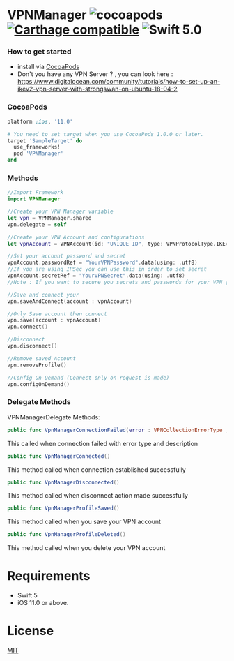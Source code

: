 VPNManager ![cocoapods](https://img.shields.io/cocoapods/v/VPNManager.svg)[![Carthage compatible](https://img.shields.io/badge/Carthage-compatible-4BC51D.svg?style=flat)](https://github.com/Carthage/Carthage) ![Swift 5.0](https://img.shields.io/badge/Swift-5.0-orange.svg)
===========

### How to get started
- install via [CocoaPods](http://cocoapods.org)
- Don't you have any VPN Server ? , you can look here : https://www.digitalocean.com/community/tutorials/how-to-set-up-an-ikev2-vpn-server-with-strongswan-on-ubuntu-18-04-2

### CocoaPods
```ruby
platform :ios, '11.0'

# You need to set target when you use CocoaPods 1.0.0 or later.
target 'SampleTarget' do
  use_frameworks!
  pod 'VPNManager'
end
```

### Methods

``` swift
//Import Framework
import VPNManager

//Create your VPN Manager variable
let vpn = VPNManager.shared
vpn.delegate = self 

//Create your VPN Account and configurations
let vpnAccount = VPNAccount(id: "UNIQUE ID", type: VPNProtocolType.IKEv2, title: "TITLE SEEN IN SETTINGS", server: "IP HERE", account: "bd2147240ab2471d", groupName: "Group Name Of Your VPN", remoteId: "Remote IP Address(Same most of the time)", alwaysOn: true)

//Set your account password and secret
vpnAccount.passwordRef = "YourVPNPassword".data(using: .utf8)
//If you are using IPSec you can use this in order to set secret
vpnAccount.secretRef = "YourVPNSecret".data(using: .utf8)
//Note : If you want to secure you secrets and passwords for your VPN you can use some Keychain wrapper 

//Save and connect your 
vpn.saveAndConnect(account : vpnAccount)

//Only Save account then connect
vpn.save(account : vpnAccount)
vpn.connect()

//Disconnect
vpn.disconnect()

//Remove saved Account
vpn.removeProfile()

//Config On Demand (Connect only on request is made)
vpn.configOnDemand()

```


### Delegate Methods

VPNManagerDelegate Methods:
```swift
public func VpnManagerConnectionFailed(error : VPNCollectionErrorType , localizedDescription : String)
```
This called when connection failed with error type and description
```swift
public func VpnManagerConnected()
```
This method called when connection established successfully
```swift
public func VpnManagerDisconnected()
```
This method called when disconnect action made successfully
```swift
public func VpnManagerProfileSaved()
```
This method called when you save your VPN account
```swift
public func VpnManagerProfileDeleted()
```
This method called when you delete your VPN account



# Requirements
- Swift 5
- iOS 11.0 or above.

# License
[MIT](http://thi.mit-license.org/)
